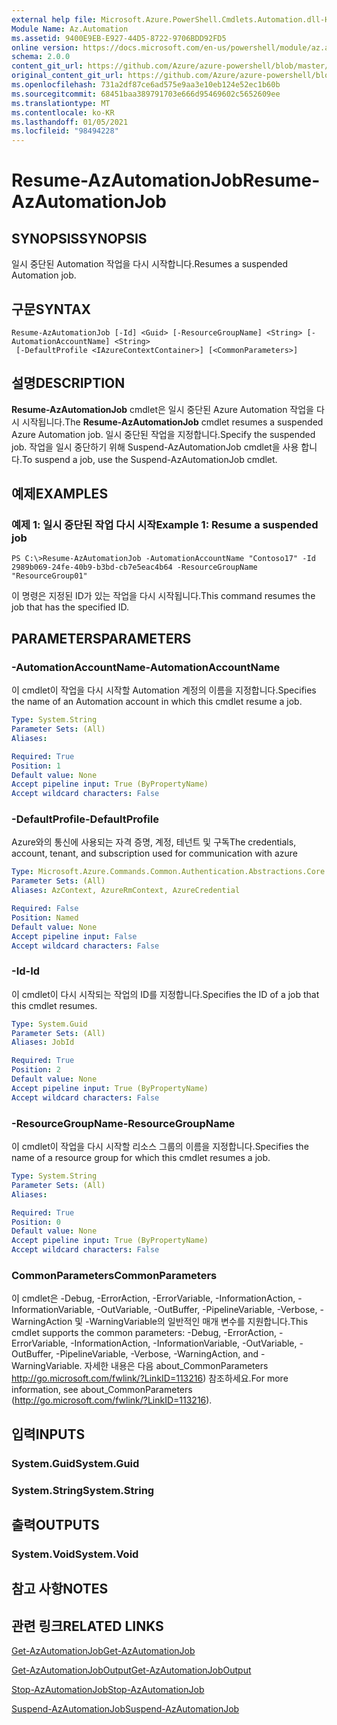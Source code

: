 ```yaml
---
external help file: Microsoft.Azure.PowerShell.Cmdlets.Automation.dll-Help.xml
Module Name: Az.Automation
ms.assetid: 9400E9EB-E927-44D5-8722-9706BDD92FD5
online version: https://docs.microsoft.com/en-us/powershell/module/az.automation/resume-azautomationjob
schema: 2.0.0
content_git_url: https://github.com/Azure/azure-powershell/blob/master/src/Automation/Automation/help/Resume-AzAutomationJob.md
original_content_git_url: https://github.com/Azure/azure-powershell/blob/master/src/Automation/Automation/help/Resume-AzAutomationJob.md
ms.openlocfilehash: 731a2df87ce6ad575e9aa3e10eb124e52ec1b60b
ms.sourcegitcommit: 68451baa389791703e666d95469602c5652609ee
ms.translationtype: MT
ms.contentlocale: ko-KR
ms.lasthandoff: 01/05/2021
ms.locfileid: "98494228"
---
```

# <span data-ttu-id="44c6c-101">Resume-AzAutomationJob</span><span class="sxs-lookup"><span data-stu-id="44c6c-101">Resume-AzAutomationJob</span></span>

## <span data-ttu-id="44c6c-102">SYNOPSIS</span><span class="sxs-lookup"><span data-stu-id="44c6c-102">SYNOPSIS</span></span>
<span data-ttu-id="44c6c-103">일시 중단된 Automation 작업을 다시 시작합니다.</span><span class="sxs-lookup"><span data-stu-id="44c6c-103">Resumes a suspended Automation job.</span></span>

## <span data-ttu-id="44c6c-104">구문</span><span class="sxs-lookup"><span data-stu-id="44c6c-104">SYNTAX</span></span>

```
Resume-AzAutomationJob [-Id] <Guid> [-ResourceGroupName] <String> [-AutomationAccountName] <String>
 [-DefaultProfile <IAzureContextContainer>] [<CommonParameters>]
```

## <span data-ttu-id="44c6c-105">설명</span><span class="sxs-lookup"><span data-stu-id="44c6c-105">DESCRIPTION</span></span>
<span data-ttu-id="44c6c-106">**Resume-AzAutomationJob** cmdlet은 일시 중단된 Azure Automation 작업을 다시 시작됩니다.</span><span class="sxs-lookup"><span data-stu-id="44c6c-106">The **Resume-AzAutomationJob** cmdlet resumes a suspended Azure Automation job.</span></span>
<span data-ttu-id="44c6c-107">일시 중단된 작업을 지정합니다.</span><span class="sxs-lookup"><span data-stu-id="44c6c-107">Specify the suspended job.</span></span>
<span data-ttu-id="44c6c-108">작업을 일시 중단하기 위해 Suspend-AzAutomationJob cmdlet을 사용 합니다.</span><span class="sxs-lookup"><span data-stu-id="44c6c-108">To suspend a job, use the Suspend-AzAutomationJob cmdlet.</span></span>

## <span data-ttu-id="44c6c-109">예제</span><span class="sxs-lookup"><span data-stu-id="44c6c-109">EXAMPLES</span></span>

### <span data-ttu-id="44c6c-110">예제 1: 일시 중단된 작업 다시 시작</span><span class="sxs-lookup"><span data-stu-id="44c6c-110">Example 1: Resume a suspended job</span></span>
```
PS C:\>Resume-AzAutomationJob -AutomationAccountName "Contoso17" -Id 2989b069-24fe-40b9-b3bd-cb7e5eac4b64 -ResourceGroupName "ResourceGroup01"
```

<span data-ttu-id="44c6c-111">이 명령은 지정된 ID가 있는 작업을 다시 시작됩니다.</span><span class="sxs-lookup"><span data-stu-id="44c6c-111">This command resumes the job that has the specified ID.</span></span>

## <span data-ttu-id="44c6c-112">PARAMETERS</span><span class="sxs-lookup"><span data-stu-id="44c6c-112">PARAMETERS</span></span>

### <span data-ttu-id="44c6c-113">-AutomationAccountName</span><span class="sxs-lookup"><span data-stu-id="44c6c-113">-AutomationAccountName</span></span>
<span data-ttu-id="44c6c-114">이 cmdlet이 작업을 다시 시작할 Automation 계정의 이름을 지정합니다.</span><span class="sxs-lookup"><span data-stu-id="44c6c-114">Specifies the name of an Automation account in which this cmdlet resume a job.</span></span>

```yaml
Type: System.String
Parameter Sets: (All)
Aliases:

Required: True
Position: 1
Default value: None
Accept pipeline input: True (ByPropertyName)
Accept wildcard characters: False
```

### <span data-ttu-id="44c6c-115">-DefaultProfile</span><span class="sxs-lookup"><span data-stu-id="44c6c-115">-DefaultProfile</span></span>
<span data-ttu-id="44c6c-116">Azure와의 통신에 사용되는 자격 증명, 계정, 테넌트 및 구독</span><span class="sxs-lookup"><span data-stu-id="44c6c-116">The credentials, account, tenant, and subscription used for communication with azure</span></span>

```yaml
Type: Microsoft.Azure.Commands.Common.Authentication.Abstractions.Core.IAzureContextContainer
Parameter Sets: (All)
Aliases: AzContext, AzureRmContext, AzureCredential

Required: False
Position: Named
Default value: None
Accept pipeline input: False
Accept wildcard characters: False
```

### <span data-ttu-id="44c6c-117">-Id</span><span class="sxs-lookup"><span data-stu-id="44c6c-117">-Id</span></span>
<span data-ttu-id="44c6c-118">이 cmdlet이 다시 시작되는 작업의 ID를 지정합니다.</span><span class="sxs-lookup"><span data-stu-id="44c6c-118">Specifies the ID of a job that this cmdlet resumes.</span></span>

```yaml
Type: System.Guid
Parameter Sets: (All)
Aliases: JobId

Required: True
Position: 2
Default value: None
Accept pipeline input: True (ByPropertyName)
Accept wildcard characters: False
```

### <span data-ttu-id="44c6c-119">-ResourceGroupName</span><span class="sxs-lookup"><span data-stu-id="44c6c-119">-ResourceGroupName</span></span>
<span data-ttu-id="44c6c-120">이 cmdlet이 작업을 다시 시작할 리소스 그룹의 이름을 지정합니다.</span><span class="sxs-lookup"><span data-stu-id="44c6c-120">Specifies the name of a resource group for which this cmdlet resumes a job.</span></span>

```yaml
Type: System.String
Parameter Sets: (All)
Aliases:

Required: True
Position: 0
Default value: None
Accept pipeline input: True (ByPropertyName)
Accept wildcard characters: False
```

### <span data-ttu-id="44c6c-121">CommonParameters</span><span class="sxs-lookup"><span data-stu-id="44c6c-121">CommonParameters</span></span>
<span data-ttu-id="44c6c-122">이 cmdlet은 -Debug, -ErrorAction, -ErrorVariable, -InformationAction, -InformationVariable, -OutVariable, -OutBuffer, -PipelineVariable, -Verbose, -WarningAction 및 -WarningVariable의 일반적인 매개 변수를 지원합니다.</span><span class="sxs-lookup"><span data-stu-id="44c6c-122">This cmdlet supports the common parameters: -Debug, -ErrorAction, -ErrorVariable, -InformationAction, -InformationVariable, -OutVariable, -OutBuffer, -PipelineVariable, -Verbose, -WarningAction, and -WarningVariable.</span></span> <span data-ttu-id="44c6c-123">자세한 내용은 다음 about_CommonParameters http://go.microsoft.com/fwlink/?LinkID=113216) 참조하세요.</span><span class="sxs-lookup"><span data-stu-id="44c6c-123">For more information, see about_CommonParameters (http://go.microsoft.com/fwlink/?LinkID=113216).</span></span>

## <span data-ttu-id="44c6c-124">입력</span><span class="sxs-lookup"><span data-stu-id="44c6c-124">INPUTS</span></span>

### <span data-ttu-id="44c6c-125">System.Guid</span><span class="sxs-lookup"><span data-stu-id="44c6c-125">System.Guid</span></span>

### <span data-ttu-id="44c6c-126">System.String</span><span class="sxs-lookup"><span data-stu-id="44c6c-126">System.String</span></span>

## <span data-ttu-id="44c6c-127">출력</span><span class="sxs-lookup"><span data-stu-id="44c6c-127">OUTPUTS</span></span>

### <span data-ttu-id="44c6c-128">System.Void</span><span class="sxs-lookup"><span data-stu-id="44c6c-128">System.Void</span></span>

## <span data-ttu-id="44c6c-129">참고 사항</span><span class="sxs-lookup"><span data-stu-id="44c6c-129">NOTES</span></span>

## <span data-ttu-id="44c6c-130">관련 링크</span><span class="sxs-lookup"><span data-stu-id="44c6c-130">RELATED LINKS</span></span>

[<span data-ttu-id="44c6c-131">Get-AzAutomationJob</span><span class="sxs-lookup"><span data-stu-id="44c6c-131">Get-AzAutomationJob</span></span>](./Get-AzAutomationJob.md)

[<span data-ttu-id="44c6c-132">Get-AzAutomationJobOutput</span><span class="sxs-lookup"><span data-stu-id="44c6c-132">Get-AzAutomationJobOutput</span></span>](./Get-AzAutomationJobOutput.md)

[<span data-ttu-id="44c6c-133">Stop-AzAutomationJob</span><span class="sxs-lookup"><span data-stu-id="44c6c-133">Stop-AzAutomationJob</span></span>](./Stop-AzAutomationJob.md)

[<span data-ttu-id="44c6c-134">Suspend-AzAutomationJob</span><span class="sxs-lookup"><span data-stu-id="44c6c-134">Suspend-AzAutomationJob</span></span>](./Suspend-AzAutomationJob.md)


